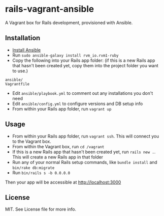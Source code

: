 # rails-vagrant-ansible

A Vagrant box for Rails development, provisioned with Ansible.

## Installation

- [Install Ansible](http://docs.ansible.com/ansible/intro_installation.html)
- Run `sudo ansible-galaxy install rvm_io.rvm1-ruby`
- Copy the following into your Rails app folder: (if this is a new Rails app that hasn't been created yet, copy them into the project folder you want to use.)

```
ansible/
Vagrantfile
```

- Edit `ansible/playbook.yml` to comment out any installations you don't need
- Edit `ansible/config.yml` to configure versions and DB setup info
- From within your Rails app folder, run `vagrant up`

## Usage

- From within your Rails app folder, run `vagrant ssh`. This will connect you to the Vagrant box.
- From within the Vagrant box, run `cd /vagrant`
- If this is a new Rails app that hasn't been created yet, run `rails new .`. This will create a new Rails app in that folder
- Run any of your normal Rails setup commands, like `bundle install` and `bin/rake db:migrate`
- Run `bin/rails s -b 0.0.0.0`

Then your app will be accessible at [http://localhost:3000](http://localhost:3000)

## License

MIT. See License file for more info.
